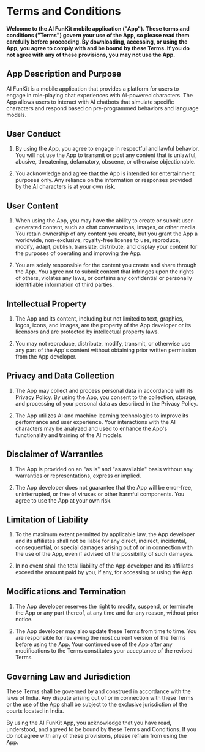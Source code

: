 # Terms and Conditions

#### Welcome to the AI FunKit mobile application ("App"). These terms and conditions ("Terms") govern your use of the App, so please read them carefully before proceeding. By downloading, accessing, or using the App, you agree to comply with and be bound by these Terms. If you do not agree with any of these provisions, you may not use the App.

## App Description and Purpose

AI FunKit is a mobile application that provides a platform for users to engage in role-playing chat experiences with AI-powered characters. The App allows users to interact with AI chatbots that simulate specific characters and respond based on pre-programmed behaviors and language models.

## User Conduct

1. By using the App, you agree to engage in respectful and lawful behavior. You will not use the App to transmit or post any content that is unlawful, abusive, threatening, defamatory, obscene, or otherwise objectionable.

2. You acknowledge and agree that the App is intended for entertainment purposes only. Any reliance on the information or responses provided by the AI characters is at your own risk.

## User Content

1. When using the App, you may have the ability to create or submit user-generated content, such as chat conversations, images, or other media. You retain ownership of any content you create, but you grant the App a worldwide, non-exclusive, royalty-free license to use, reproduce, modify, adapt, publish, translate, distribute, and display your content for the purposes of operating and improving the App.

2. You are solely responsible for the content you create and share through the App. You agree not to submit content that infringes upon the rights of others, violates any laws, or contains any confidential or personally identifiable information of third parties.

## Intellectual Property

1. The App and its content, including but not limited to text, graphics, logos, icons, and images, are the property of the App developer or its licensors and are protected by intellectual property laws.

2. You may not reproduce, distribute, modify, transmit, or otherwise use any part of the App's content without obtaining prior written permission from the App developer.

## Privacy and Data Collection

1. The App may collect and process personal data in accordance with its Privacy Policy. By using the App, you consent to the collection, storage, and processing of your personal data as described in the Privacy Policy.

2. The App utilizes AI and machine learning technologies to improve its performance and user experience. Your interactions with the AI characters may be analyzed and used to enhance the App's functionality and training of the AI models.

## Disclaimer of Warranties

1. The App is provided on an "as is" and "as available" basis without any warranties or representations, express or implied.

2. The App developer does not guarantee that the App will be error-free, uninterrupted, or free of viruses or other harmful components. You agree to use the App at your own risk.

## Limitation of Liability

1. To the maximum extent permitted by applicable law, the App developer and its affiliates shall not be liable for any direct, indirect, incidental, consequential, or special damages arising out of or in connection with the use of the App, even if advised of the possibility of such damages.

2. In no event shall the total liability of the App developer and its affiliates exceed the amount paid by you, if any, for accessing or using the App.

## Modifications and Termination

1. The App developer reserves the right to modify, suspend, or terminate the App or any part thereof, at any time and for any reason, without prior notice.

2. The App developer may also update these Terms from time to time. You are responsible for reviewing the most current version of the Terms before using the App. Your continued use of the App after any modifications to the Terms constitutes your acceptance of the revised Terms.

## Governing Law and Jurisdiction

These Terms shall be governed by and construed in accordance with the laws of India. Any dispute arising out of or in connection with these Terms or the use of the App shall be subject to the exclusive jurisdiction of the courts located in India.

By using the AI FunKit App, you acknowledge that you have read, understood, and agreed to be bound by these Terms and Conditions. If you do not agree with any of these provisions, please refrain from using the App.